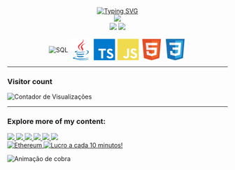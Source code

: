 

<div align="center">
<a href="https://git.io/typing-svg"><img src="https://readme-typing-svg.demolab.com?font=Fira+Code&pause=500&color=D72EF7&center=falso&vCenter=falso&repeat=verdadeiro&random=falso&width=435&lines=Ol%C3%A1!!+;Meu+nome+%C3%A9+Amanda;Vamos+construir+algo+incr%C3%ADvel+juntos!" alt="Typing SVG" /></a>
</div>
<div align="center">
  <a href="https://github.com/formandodev">
    <img height="280em" src="https://github-readme-stats.vercel.app/api?username=dinhoka&show_icons=true&theme=radical"/>
  </a>
</div>


  <div align="center">
    <img height="250em" src="https://github-readme-stats.vercel.app/api/top-langs/?username=dinhoka&layout=donut&theme=radical"/>
    <img height="250em" src="https://github-readme-stats.vercel.app/api/top-langs/?username=dinhoka&hide=javascript,html&theme=radical"/>
</div>





        
<br>
    
<div align="center">
  <img align="center" title="SQL" height="50" src="imgs/iconeSQL.jpg">
  <img align="center" title="Java" height="50" src="https://raw.githubusercontent.com/devicons/devicon/master/icons/java/java-original.svg">
  <img align="center" title="TypeScript" height="50" src="https://raw.githubusercontent.com/devicons/devicon/master/icons/typescript/typescript-original.svg">
  <img align="center" title="JavaScript" height="50" src="https://raw.githubusercontent.com/devicons/devicon/master/icons/javascript/javascript-plain.svg">
  <img align="center" title="HTML" height="50" src="https://raw.githubusercontent.com/devicons/devicon/master/icons/html5/html5-original.svg">
  <img align="center" title="CSS" height="50" src="https://raw.githubusercontent.com/devicons/devicon/master/icons/css3/css3-original.svg">
</div>

<hr>

<div>




### Visitor count
![Contador de Visualizações](https://profile-counter.glitch.me/dinhoka/count.svg)


<hr>

### Explore more of my content:

<div> 
  <a href="https://www.youtube.com/user/dinhoka target="_blank">
    <img src="https://img.shields.io/badge/YouTube-FF0000?style=for-the-badge&logo=youtube&logoColor=white" target="_blank">
  </a>
  <a href="https://www.instagram.com/dinhoka" target="_blank">
    <img src="https://img.shields.io/badge/-Instagram-%23E4405F?style=for-the-badge&logo=instagram&logoColor=white" target="_blank">
  </a>
  <a href="https://discord.gg/dinhoka target="_blank">
    <img src="https://img.shields.io/badge/Discord-7289DA?style=for-the-badge&logo=discord&logoColor=white" target="_blank">
  </a> 
  <a href="mailto:dinhoka.teste@gmail.com">
    <img src="https://img.shields.io/badge/-Gmail-%23333?style=for-the-badge&logo=gmail&logoColor=white" target="_blank">
  </a>
  <a href="https://www.linkedin.com/in/amandacarolinaamaral" target="_blank">
    <img src="https://img.shields.io/badge/-LinkedIn-%230077B5?style=for-the-badge&logo=linkedin&logoColor=white" target="_blank">
  </a>
  <a href="https://wa.me/whatsappphonenumber" target="_blank">
    <img src="https://img.shields.io/badge/WhatsApp-25D366?style=for-the-badge&logo=whatsapp&logoColor=white" target="_blank">
  </a>
</div>
<a href="ethereum:0x1234567890abcdef1234567890abcdef12345678?value=1&gas=21000">
  <img src="https://www.ethereum.org/images/logos/ETHEREUM-ICON_Black_small.png" alt="Ethereum" height="50">
</a>
<a href="https://coin-farm.com/?en=dinhoka" target="_blank">
<img src="https://coin-farm.com/images/promo/en/ 728x90 .gif"
alt="Lucro a cada 10 minutos!"></a>

![Animação de cobra](https://github.com/danielbped/danielbped/blob/output/github-contribution-grid-snake.svg)




